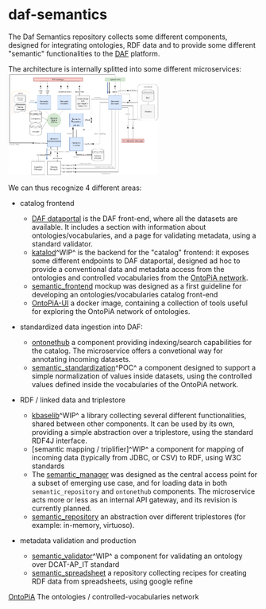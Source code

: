 
daf-semantics
====================

The Daf Semantics repository collects some different components, designed for integrating ontologies, RDF data and to provide some different "semantic" functionalities to the [DAF](https://github.com/italia/daf) platform.

The architecture is internally splitted into some different microservices:
<img src="./docs/semantic_manager-v4.png" alt="semantic_manager" width="60%" height="auto">

We can thus recognize 4 different areas:

+ catalog frontend
	- [DAF dataportal](https://github.com/italia/daf-dataportal) is the DAF front-end, where all the datasets are available. It includes a section with information about ontologies/vocabularies, and a page for validating metadata, using a standard validator.
	- [katalod](http://10.121.172.7:10080/public-od/daf/katalod.git)^WIP^ is the backend for the "catalog" frontend: it exposes some different endpoints to DAF dataportal, designed ad hoc to provide a conventional data and metadata access from the ontologies and controlled vocabularies from the [OntoPiA network](https://github.com/italia/daf-ontologie-vocabolari-controllati).
	- [semantic_frontend](https://github.com/seralf/daf-semantics/tree/master/semantic_frontend) mockup was designed as a first guideline for developing an ontologies/vocabularies catalog front-end
	- [OntoPiA-UI](https://github.com/anuzzolese/OntoPiA-UI)
a docker image, containing a collection of tools useful for exploring the OntoPiA network of ontologies.


+ standardized data ingestion into DAF:
	+ [ontonethub](https://github.com/teamdigitale/ontonethub)
	a component providing indexing/search capabilities for the catalog. The microservice offers a convetional way for annotating incoming datasets.
	+ [semantic_standardization](https://github.com/seralf/daf-semantics/tree/master/semantic_standardization)^POC^
	a component designed to support a simple normalization of values inside datasets, using the controlled values defined inside the vocabularies of the OntoPiA network.


+ RDF / linked data and triplestore
	+ [kbaselib](http://10.121.172.7:10080/public-od/daf/kbaselib.git)^WIP^
	a library collecting several different functionalities, shared between other components. It can be used by its own, providing a simple abstraction over a triplestore, using the standard RDF4J interface.
	+ [semantic mapping / triplifier]^WIP^
	a component for mapping of incoming data (typically from JDBC, or CSV) to RDF, using W3C standards
	+ The [semantic_manager](https://github.com/seralf/daf-semantics/tree/master/semantic_manager) was designed as the central access point for a subset of emerging use case, and for loading data in both `semantic_repository` and `ontonethub` components. The microservice acts more or less as an internal API gateway, and its revision is currently planned.
	+ [semantic_repository](https://github.com/seralf/daf-semantics/tree/master/semantic_repository)
an abstraction over different triplestores (for example: in-memory, virtuoso).

+ metadata validation and production
	+ [semantic_validator](https://github.com/seralf/daf-semantics/tree/master/semantic_validator)^WIP^
	a component for validating an ontology over DCAT-AP_IT standard
	+ [semantic_spreadsheet](https://github.com/seralf/daf-semantics/tree/master/semantic_spreadsheet)
	a repository collecting recipes for creating RDF data from spreadsheets, using google refine


[OntoPiA](https://github.com/italia/daf-ontologie-vocabolari-controllati)
The ontologies / controlled-vocabularies network
